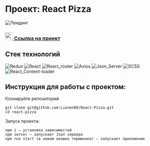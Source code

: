 # Проект: React Pizza

![Лендинг](https://ibb.co/jRrPYRw)

### <img src="https://cdn-icons-png.flaticon.com/512/7135/7135133.png" width="25" />[ Ссылка на проект](https://react-pizza.herokuapp.com/)

## Стек технологий

![Redux](https://img.shields.io/badge/-Redux_Toolkit-0d1117?style=for-the-badge&logo=Redux)
![React](https://img.shields.io/badge/-React-0d1117?style=for-the-badge&logo=React)
![React_router](https://img.shields.io/badge/-React_router-0d1117?style=for-the-badge&logo=React-router)
![Axios](https://img.shields.io/badge/-Axios-0d1117?style=for-the-badge&logo=Axios)
![Json_Server](https://img.shields.io/badge/-Json_Server-0d1117?style=for-the-badge&logo=Json_Server)
![SCSS](https://img.shields.io/badge/-SCSS-0d1117?style=for-the-badge&logo=sass)
![React_Content-loader](https://img.shields.io/badge/-React_Content-loader-0d1117?style=for-the-badge&logo=React_Content-loader)

## Инструкция для работы с проектом:

Клонируйте репозиторий

```
git clone git@github.com:Lionen89/React-Pizza.git
cd react-pizza
```

Запуск проекта:

```
npm i — установка зависимостей
npm server — запускает Json сервера
npm run start (в новом окошке терминала) — запускает приложение
```
